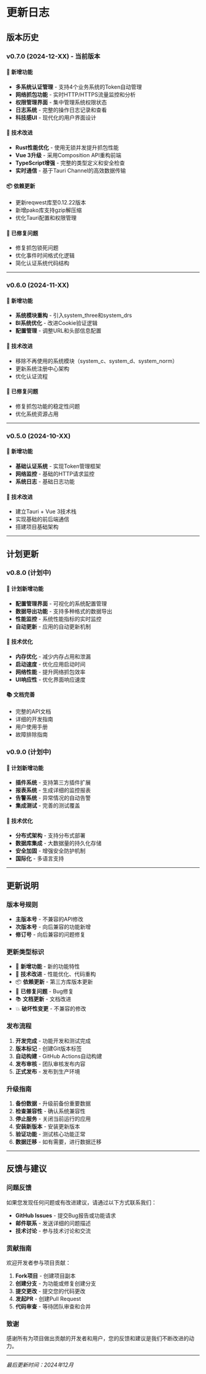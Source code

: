 # 更新日志

## 版本历史

### v0.7.0 (2024-12-XX) - 当前版本

#### 🎉 新增功能
- **多系统认证管理** - 支持4个业务系统的Token自动管理
- **网络抓包功能** - 实时HTTP/HTTPS流量监控和分析
- **权限管理界面** - 集中管理系统权限状态
- **日志系统** - 完整的操作日志记录和查看
- **科技感UI** - 现代化的用户界面设计

#### 🔧 技术改进
- **Rust性能优化** - 使用无锁并发提升抓包性能
- **Vue 3升级** - 采用Composition API重构前端
- **TypeScript增强** - 完整的类型定义和安全检查
- **实时通信** - 基于Tauri Channel的高效数据传输

#### 📦 依赖更新
- 更新reqwest库至0.12.22版本
- 新增pako库支持gzip解压缩
- 优化Tauri配置和权限管理

#### 🐛 已修复问题
- 修复抓包锁死问题
- 优化事件时间格式化逻辑
- 简化认证系统代码结构

---

### v0.6.0 (2024-11-XX)

#### 🎉 新增功能
- **系统模块重构** - 引入system_three和system_drs
- **BI系统优化** - 改进Cookie验证逻辑
- **配置管理** - 调整URL和头部信息配置

#### 🔧 技术改进
- 移除不再使用的系统模块（system_c、system_d、system_norm）
- 更新系统注册中心架构
- 优化认证流程

#### 🐛 已修复问题
- 修复抓包功能的稳定性问题
- 优化系统资源占用

---

### v0.5.0 (2024-10-XX)

#### 🎉 新增功能
- **基础认证系统** - 实现Token管理框架
- **网络监控** - 基础的HTTP请求监控
- **系统日志** - 基础日志功能

#### 🔧 技术改进
- 建立Tauri + Vue 3技术栈
- 实现基础的前后端通信
- 搭建项目基础架构

---

## 计划更新

### v0.8.0 (计划中)

#### 🎯 计划新增功能
- **配置管理界面** - 可视化的系统配置管理
- **数据导出功能** - 支持多种格式的数据导出
- **性能监控** - 系统性能指标的实时监控
- **自动更新** - 应用的自动更新机制

#### 🔧 技术优化
- **内存优化** - 减少内存占用和泄漏
- **启动速度** - 优化应用启动时间
- **网络性能** - 提升网络抓包效率
- **UI响应性** - 优化界面响应速度

#### 📚 文档完善
- 完整的API文档
- 详细的开发指南
- 用户使用手册
- 故障排除指南

### v0.9.0 (计划中)

#### 🎯 计划新增功能
- **插件系统** - 支持第三方插件扩展
- **报表系统** - 生成详细的监控报表
- **告警系统** - 异常情况的自动告警
- **集成测试** - 完善的测试覆盖

#### 🔧 技术优化
- **分布式架构** - 支持分布式部署
- **数据库集成** - 大数据量的持久化存储
- **安全加固** - 增强安全防护机制
- **国际化** - 多语言支持

---

## 更新说明

### 版本号规则
- **主版本号** - 不兼容的API修改
- **次版本号** - 向后兼容的功能新增
- **修订号** - 向后兼容的问题修复

### 更新类型标识
- 🎉 **新增功能** - 新的功能特性
- 🔧 **技术改进** - 性能优化、代码重构
- 📦 **依赖更新** - 第三方库版本更新
- 🐛 **已修复问题** - Bug修复
- 📚 **文档更新** - 文档改进
- 💥 **破坏性变更** - 不兼容的修改

### 发布流程
1. **开发完成** - 功能开发和测试完成
2. **版本标记** - 创建Git版本标签
3. **自动构建** - GitHub Actions自动构建
4. **发布审核** - 团队审核发布内容
5. **正式发布** - 发布到生产环境

### 升级指南
1. **备份数据** - 升级前备份重要数据
2. **检查兼容性** - 确认系统兼容性
3. **停止服务** - 关闭当前运行的应用
4. **安装新版本** - 安装更新版本
5. **验证功能** - 测试核心功能正常
6. **数据迁移** - 如有需要，进行数据迁移

---

## 反馈与建议

### 问题反馈
如果您发现任何问题或有改进建议，请通过以下方式联系我们：

- **GitHub Issues** - 提交Bug报告或功能请求
- **邮件联系** - 发送详细的问题描述
- **技术讨论** - 参与技术讨论和交流

### 贡献指南
欢迎开发者参与项目贡献：

1. **Fork项目** - 创建项目副本
2. **创建分支** - 为功能或修复创建分支
3. **提交更改** - 提交您的代码更改
4. **发起PR** - 创建Pull Request
5. **代码审查** - 等待团队审查和合并

### 致谢
感谢所有为项目做出贡献的开发者和用户，您的反馈和建议是我们不断改进的动力。

---

*最后更新时间：2024年12月*